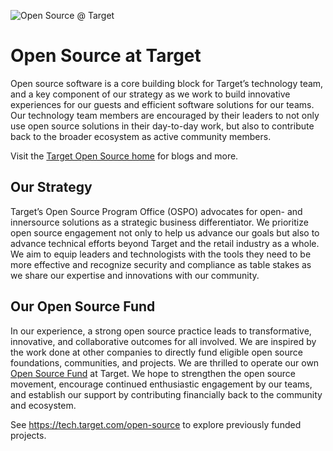 ![Open Source @ Target](https://target.scene7.com/is/image/Target/GUEST_7a64b6c1-37f5-4bed-a39e-796ffe987b53?scl=1&qlt=100&fmt=png&q=75)

[oshome]: https://tech.target.com/open-source
[fund]: https://tech.target.com/blog/open-source-fund

# Open Source at Target

Open source software is a core building block for Target’s technology team,
and a key component of our strategy as we work to build innovative experiences
for our guests and efficient software solutions for our teams.
Our technology team members are encouraged by their leaders
to not only use open source solutions in their day-to-day work,
but also to contribute back to the broader ecosystem as active community members.

Visit the [Target Open Source home][oshome] for blogs and more.


## Our Strategy

Target’s Open Source Program Office (OSPO) advocates for open- and innersource solutions as a strategic business differentiator.
We prioritize open source engagement not only to help us advance our goals
but also to advance technical efforts beyond Target and the retail industry as a whole.
We aim to equip leaders and technologists with the tools they need to be more effective
and recognize security and compliance as table stakes as we share our expertise and innovations with our community.

## Our Open Source Fund

In our experience, a strong open source practice leads to transformative, innovative, and collaborative outcomes for all involved.
We are inspired by the work done at other companies to directly fund eligible open source foundations, communities, and projects.
We are thrilled to operate our own [Open Source Fund][fund] at Target.
We hope to strengthen the open source movement,
encourage continued enthusiastic engagement by our teams, and
establish our support by contributing financially back to the community and ecosystem.

See <https://tech.target.com/open-source> to explore previously funded projects.
